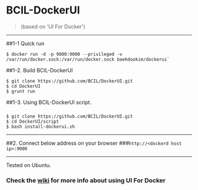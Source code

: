 # BCIL-DockerUI
> (based on 'UI For Docker')

----
##1-1 Quick run
```
$ docker run -d -p 9000:9000 --privileged -v /var/run/docker.sock:/var/run/docker.sock baekdookim/dockerui`
```


##1-2. Build BCIL-DockerUI
```
$ git clone https://github.com/BCIL/DockerUI.git
$ cd DockerUI
$ grunt run
```


##1-3. Using BCIL-DockerUI script.
### 
```
$ git clone https://github.com/BCIL/DockerUI.git
$ cd DockerUI/script
$ bash install-dockerui.sh
```
----
##2. Connect below address on your browser
###`http://<dockerd host ip>:9000`

----

Tested on Ubuntu.

### Check the [wiki](https://github.com/kevana/uifordocker/wiki) for more info about using UI For Docker

